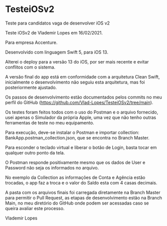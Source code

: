 # TesteiOSv2
Teste para candidatos vaga de desenvolver iOS v2

Teste iOSv2  de Vlademir Lopes em 16/02/2021.

Para empresa Accenture.

Desenvolvido com  linguagem Swift 5, para iOS 13.

Alterei o deploy para a versão 13 do iOS, por ser mais recente e evitar conflitos com o sistema.

A versão final do app está em conformidade com a arquitetura Clean Swift, inicialmente o desenvolvimento não seguiu esta arquitetura, mas foi posteriormente ajustado.

Os passos de desenvolvimento estão documentados pelos commits no meu perfil do GitHub (https://github.com/Vlad-Lopes/TesteiOSv2/tree/main).

Os testes foram feitos todos com o uso do Postman e o arquivo fornecido, usei apenas o Simulador da própria Apple, uma vez que não tenho outras ferramentas de teste no meu equipamento.

Para execução, deve-se instalar o Postman e importar collection: BankApp.postman_collection.json, que se encontra no Branch Master.

Para esconder o teclado virtual e liberar o botão de Login, basta tocar em qualquer outro ponto da tela.

O Postman responde positivamente mesmo que os dados de User e Password não seja os informados no arquivo.

No exemplo da Collection as informações de Conta e Agência estão trocadas, o app faz a troca e o valor do Saldo esta com 4 casas decimais.

A pasta com os arquivos finais foi carregada diretamente na Branch Master para permitir o Pull Request, as etapas de desenvolvimento estão na Branch Main, no meu diretório do GitHub onde podem ser acessadas caso se queira avaliar este processo.

Vlademir Lopes


